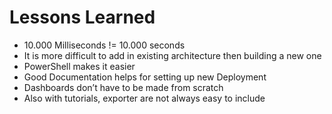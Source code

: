 # Lessons Learned

* 10.000 Milliseconds != 10.000 seconds
* It is more difficult to add in existing architecture then building a new one
* PowerShell makes it easier
* Good Documentation helps for setting up new Deployment
* Dashboards don’t have to be made from scratch
* Also with tutorials, exporter are not always easy to include